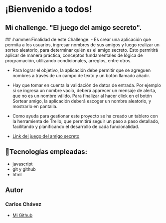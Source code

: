 <h1>¡Bienvenido a todos!</h1>
<h2> Mi challenge. "El juego del amigo secreto".</h2>
## :hammer:Finalidad de este Challenge:
- Es crear una aplicación que permita a los usuarios, ingresar nombres de sus amigos y  luego realizar un sorteo aleatorio, para determinar quién es el amigo secreto. Esto permitirá aplicar de manera práctica, conceptos 
  fundamentales de lógica de programación, utilizando condicionales, arreglos, entre otros.

- Para lograr el objetivo, la aplicación debe permitir que se agreguen nombres a través de un campo de texto y un botón llamado añadir.

- Hay que tomar en cuenta la validación de datos de entrada. Por ejemplo si se ingresa un nombre vacío, deberá aparecer un mensaje de alerta, que no es un nombre válido. Para finalizar al hacer click en el botón Sortear 
  amigo, la aplicación deberá escoger un nombre aleatorio, y mostrarlo en pantalla.

- Como ayuda para gestionar este proyecto se ha creado un tablero con la herramienta de Trello, que permitirá seguir un paso a paso detallado, facilitando y planificando el desarrollo de cada funcionalidad.

* [Link del juego del amigo secreto](https://ceron70.github.io/challenge-amigo-secreto-c)
  
## :ghost:Tecnologías empleadas:
- javascript
- git y github
- html

## Autor
  <h3>Carlos Chávez</h3>


* [Mi Github](https://github.com/Ceron70) 
  
  


